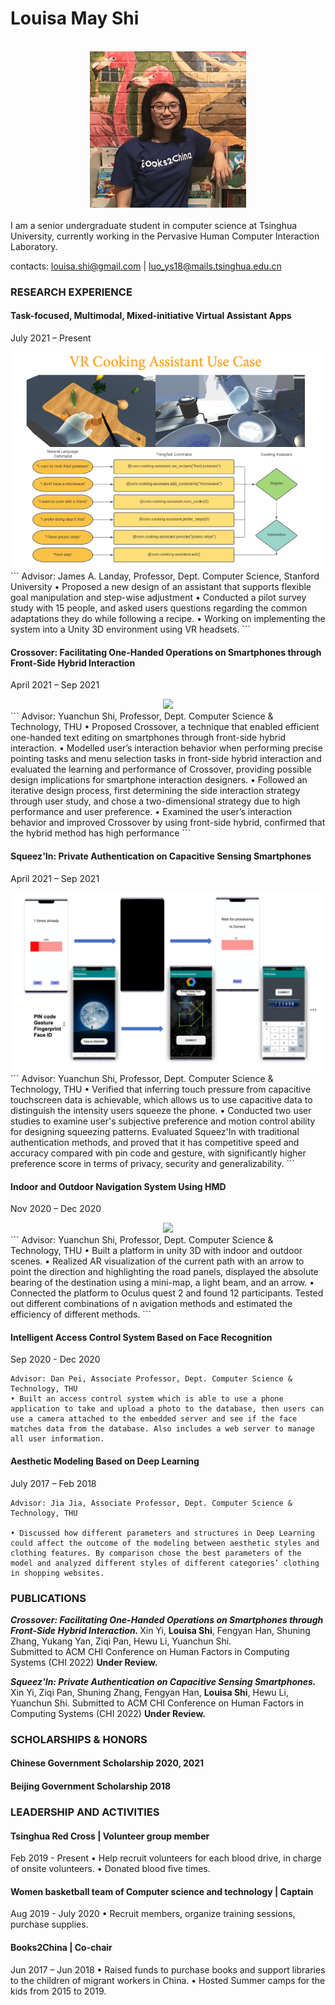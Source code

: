 # Louisa May Shi


<br />
<div align = center>
<img src ="/files/IMG_3689.jpg" width = "250" >
 <!-- ![image](/files/IMG_3689.jpg) -->
</div>
<br />I am a senior undergraduate student in computer science at Tsinghua University, currently working in the Pervasive Human Computer Interaction Laboratory.

contacts: louisa.shi@gmail.com | luo_ys18@mails.tsinghua.edu.cn 

### RESEARCH EXPERIENCE

#### Task-focused, Multimodal, Mixed-initiative Virtual Assistant Apps  
July 2021 – Present   
<div align = center>
<img src ="/files/cooking.png" >
 <!-- ![image](/files/IMG_3689.jpg) -->
</div> 
```            
Advisor: James A. Landay, Professor, Dept. Computer Science, Stanford University
• Proposed a new design of an assistant that supports flexible goal manipulation and step-wise adjustment
• Conducted a pilot survey study with 15 people, and asked users questions regarding the common adaptations they do while following a recipe.
• Working on implementing the system into a Unity 3D environment using VR headsets.
```

#### Crossover: Facilitating One-Handed Operations on Smartphones through Front-Side Hybrid Interaction
April 2021 – Sep 2021
<div align = center>
<img src ="/files/crossover.GIF" width = "200" >
 <!-- ![image](/files/IMG_3689.jpg) -->
</div>
```
Advisor: Yuanchun Shi, Professor, Dept. Computer Science & Technology, THU
• Proposed Crossover, a technique that enabled efficient one-handed text editing on smartphones through front-side hybrid interaction. 
• Modelled user’s interaction behavior when performing precise pointing tasks and menu selection tasks in front-side hybrid interaction and evaluated the learning and performance of Crossover, providing possible design implications for smartphone interaction designers. 
• Followed an iterative design process, first determining the side interaction strategy through user study, and chose a two-dimensional strategy due to high performance and user preference. 
• Examined the user’s interaction behavior and improved Crossover by using front-side hybrid, confirmed that the hybrid method has high performance 
```

#### Squeez'In: Private Authentication on Capacitive Sensing Smartphones 				
April 2021 – Sep 2021
<div align = center>
<img src ="/files/squeeze.png" >
 <!-- ![image](/files/IMG_3689.jpg) -->
</div>
```
Advisor: Yuanchun Shi, Professor, Dept. Computer Science & Technology, THU
• Verified that inferring touch pressure from capacitive touchscreen data is achievable, which allows us to use capacitive data to distinguish the intensity users squeeze the phone.
• Conducted two user studies to examine user's subjective preference and motion control ability for designing squeezing patterns. Evaluated Squeez'In with traditional authentication methods, and proved that it has competitive speed and accuracy compared with pin code and gesture, with significantly higher preference score in terms of privacy, security and generalizability.
```

#### Indoor and Outdoor Navigation System Using HMD                             
Nov 2020 – Dec 2020
<div align = center>
<img src ="/files/navi.GIF"  >
 <!-- ![image](/files/IMG_3689.jpg) -->
</div>
```
Advisor: Yuanchun Shi, Professor, Dept. Computer Science & Technology, THU
• Built a platform in unity 3D with indoor and outdoor scenes.
• Realized AR visualization of the current path with an arrow to point the direction and highlighting the road panels, displayed the absolute bearing of the destination using a mini-map, a light beam, and an arrow.
• Connected the platform to Oculus quest 2 and found 12 participants. Tested out different combinations of n	avigation methods and estimated the efficiency of different methods.
```

#### Intelligent Access Control System Based on Face Recognition                      
Sep 2020 - Dec 2020
```
Advisor: Dan Pei, Associate Professor, Dept. Computer Science & Technology, THU
• Built an access control system which is able to use a phone application to take and upload a photo to the database, then users can use a camera attached to the embedded server and see if the face matches data from the database. Also includes a web server to manage all user information. 
```

#### Aesthetic Modeling Based on Deep Learning                                    
July 2017 – Feb 2018
```
Advisor: Jia Jia, Associate Professor, Dept. Computer Science & Technology, THU

• Discussed how different parameters and structures in Deep Learning could affect the outcome of the modeling between aesthetic styles and clothing features. By comparison chose the best parameters of the model and analyzed different styles of different categories’ clothing in shopping websites. 
```

### PUBLICATIONS
<i><b>Crossover: Facilitating One-Handed Operations on Smartphones through Front-Side Hybrid Interaction. </b></i>
Xin Yi, <b>Louisa Shi</b>, Fengyan Han, Shuning Zhang, Yukang Yan, Ziqi Pan, Hewu Li, Yuanchun Shi.   
Submitted to ACM CHI Conference on Human Factors in Computing Systems (CHI 2022) 
<b>Under Review.</b>

<i><b>Squeez'In: Private Authentication on Capacitive Sensing Smartphones.</b></i>
Xin Yi, Ziqi Pan, Shuning Zhang, Fengyan Han, <b>Louisa Shi</b>, Hewu Li, Yuanchun Shi.  Submitted to ACM CHI Conference on Human Factors in Computing Systems (CHI 2022) 
<b>Under Review.</b>

### SCHOLARSHIPS & HONORS
#### Chinese Government Scholarship	2020, 2021 				

#### Beijing Government Scholarship	2018 													

### LEADERSHIP AND ACTIVITIES
#### Tsinghua Red Cross | Volunteer group member                                                
Feb 2019 - Present
•	Help recruit volunteers for each blood drive, in charge of onsite volunteers.
•	Donated blood five times.
#### Women basketball team of Computer science and technology | Captain                      
Aug 2019 - July 2020
•	Recruit members, organize training sessions, purchase supplies. 
#### Books2China | Co-chair														   
Jun 2017 – Jun 2018
•	Raised funds to purchase books and support libraries to the children of migrant workers in China.
•	Hosted Summer camps for the kids from 2015 to 2019.




<!-- ### Markdown

Markdown is a lightweight and easy-to-use syntax for styling your writing. It includes conventions for

```markdown
Syntax highlighted code block

# Header 1
## Header 2
### Header 3

- Bulleted
- List

1. Numbered
2. List

**Bold** and _Italic_ and `Code` text

[Link](url) and ![Image](src)
```

For more details see [Basic writing and formatting syntax](https://docs.github.com/en/github/writing-on-github/getting-started-with-writing-and-formatting-on-github/basic-writing-and-formatting-syntax).

### Jekyll Themes

Your Pages site will use the layout and styles from the Jekyll theme you have selected in your [repository settings](https://github.com/louisaaaaa/louisaaaaa.github.io/settings/pages). The name of this theme is saved in the Jekyll `_config.yml` configuration file.

### Support or Contact

Having trouble with Pages? Check out our [documentation](https://docs.github.com/categories/github-pages-basics/) or [contact support](https://support.github.com/contact) and we’ll help you sort it out. -->
